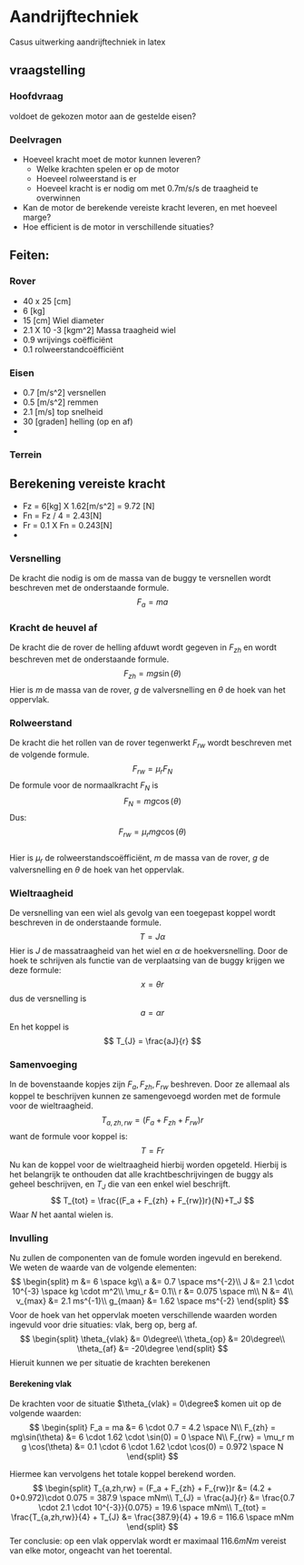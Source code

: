# Aandrijftechniek
Casus uitwerking aandrijftechniek in latex

## vraagstelling
### Hoofdvraag
voldoet de gekozen motor aan de gestelde eisen?
### Deelvragen
- Hoeveel kracht moet de motor kunnen leveren?
    - Welke krachten spelen er op de motor
    - Hoeveel rolweerstand is er
    - Hoeveel kracht is er nodig om met 0.7m/s/s de traagheid te overwinnen
- Kan de motor de berekende vereiste kracht leveren, en met hoeveel marge?
- Hoe efficient is de motor in verschillende situaties?

## Feiten:
### Rover
- 40 x 25 [cm]
- 6 [kg]
- 15 [cm] Wiel diameter
- 2.1 X 10 -3 [kgm^2] Massa traagheid wiel
- 0.9 wrijvings coëfficiënt
- 0.1 rolweerstandcoëfficiënt

### Eisen
- 0.7 [m/s^2] versnellen
- 0.5 [m/s^2] remmen
- 2.1 [m/s] top snelheid
- 30  [graden] helling (op en af)
- 

### Terrein

## Berekening vereiste kracht 
- Fz = 6[kg] X 1.62[m/s^2] = 9.72 [N]
- Fn = Fz / 4 = 2.43[N]  
- Fr = 0.1 X Fn = 0.243[N]
- 

### Versnelling
De kracht die nodig is om de massa van de buggy te versnellen wordt beschreven met de onderstaande formule.
$$
    F_a = ma
$$

### Kracht de heuvel af
De kracht die de rover de helling afduwt wordt gegeven in $F_{zh}$ en wordt beschreven met de onderstaande formule.  
$$
    F_{zh} = mg\sin(\theta)  
$$
Hier is $m$ de massa van de rover, $g$ de valversnelling en $\theta$ de hoek van het oppervlak.

### Rolweerstand 
De kracht die het rollen van de rover tegenwerkt $F_{rw}$ wordt beschreven met de volgende formule. 
$$
    F_{rw} = \mu_r F_N 
$$
De formule voor de normaalkracht $F_N$ is
$$
    F_N = mg\cos(\theta)
$$
Dus:
$$
    F_{rw} = \mu_r m g \cos(\theta) 
$$   
Hier is $\mu_r$ de rolweerstandscoëfficiënt, $m$ de massa van de rover, $g$ de valversnelling en $\theta$ de hoek van het oppervlak.

### Wieltraagheid
De versnelling van een wiel als gevolg van een toegepast koppel wordt beschreven in de onderstaande formule.
$$
    T = J \alpha 
$$
Hier is $J$ de massatraagheid van het wiel en $\alpha$ de hoekversnelling. Door de hoek te schrijven als functie van de verplaatsing van de buggy krijgen we deze formule:
$$
    x =  \theta r 
$$
dus de versnelling is
$$
    a = \alpha r
$$
En het koppel is
$$
    T_{J} =  \frac{aJ}{r}
$$

### Samenvoeging

In de bovenstaande kopjes zijn $F_a,F_{zh},F_{rw}$ beshreven. Door ze allemaal als koppel te beschrijven kunnen ze samengevoegd worden met de formule voor de wieltraagheid.
$$
    T_{a,zh,rw} = (F_a + F_{zh} +  F_{rw})r
$$
want de formule voor koppel is:
$$
    T = F r
$$
Nu kan de koppel voor de wieltraagheid hierbij worden opgeteld. Hierbij is het belangrijk te onthouden dat alle krachtbeschrijvingen de buggy als geheel beschrijven, en $T_J$ die van een enkel wiel beschrijft. 
$$
    T_{tot} = \frac{(F_a + F_{zh} +  F_{rw})r}{N}+T_J
$$
Waar $N$ het aantal wielen is.

### Invulling
Nu zullen de componenten van de fomule worden ingevuld en berekend.
We weten de waarde van de volgende elementen:
$$
\begin{split}   
    m &= 6 \space kg\\
    a &= 0.7 \space ms^{-2}\\
    J &= 2.1 \cdot 10^{-3} \space  kg \cdot m^2\\
    \mu_r &= 0.1\\
    r &= 0.075 \space m\\
    N &= 4\\
    v_{max} &= 2.1 ms^{-1}\\
    g_{maan} &= 1.62 \space ms^{-2}
\end{split}
$$
Voor de hoek van het oppervlak moeten verschillende waarden worden ingevuld voor drie situaties: vlak, berg op, berg af.
$$
    \begin{split}
        \theta_{vlak} &= 0\degree\\
        \theta_{op} &= 20\degree\\
        \theta_{af} &= -20\degree
    \end{split}
$$
Hieruit kunnen we per situatie de krachten berekenen

#### Berekening vlak
De krachten voor de situatie $\theta_{vlak} = 0\degree$ komen uit op de volgende waarden:
$$
    \begin{split}
        F_a = ma &= 6 \cdot 0.7 = 4.2  \space N\\
        F_{zh} = mg\sin(\theta) &= 6 \cdot 1.62 \cdot \sin(0) = 0 \space N\\
        F_{rw} = \mu_r m g \cos(\theta) &= 0.1 \cdot 6 \cdot 1.62 \cdot \cos(0) = 0.972 \space N
    \end{split}
$$

Hiermee kan vervolgens het totale koppel berekend worden.
$$
\begin{split}
    T_{a,zh,rw} = (F_a + F_{zh} +  F_{rw})r &= (4.2 + 0+0.972)\cdot 0.075 = 387.9  \space mNm\\
    T_{J} =  \frac{aJ}{r} &= \frac{0.7 \cdot 2.1 \cdot 10^{-3}}{0.075} = 19.6 \space mNm\\
    T_{tot} =  \frac{T_{a,zh,rw}}{4} + T_{J} &= \frac{387.9}{4} + 19.6 = 116.6 \space mNm
\end{split}
$$
Ter conclusie: op een vlak oppervlak wordt er maximaal  $116.6mNm$ vereist van elke motor, ongeacht van het toerental.